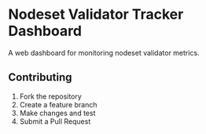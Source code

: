 # Nodeset Validator Tracker Dashboard

A web dashboard for monitoring nodeset validator metrics.


## Contributing

1. Fork the repository
2. Create a feature branch
3. Make changes and test
4. Submit a Pull Request

